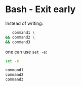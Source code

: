 # Bash - Exit early
Instead of writing:
```bash
   command1 \
&& command2 \
&& command3
```

one can use `set -e`:
```bash
set -e

command1
command2
command3
```
